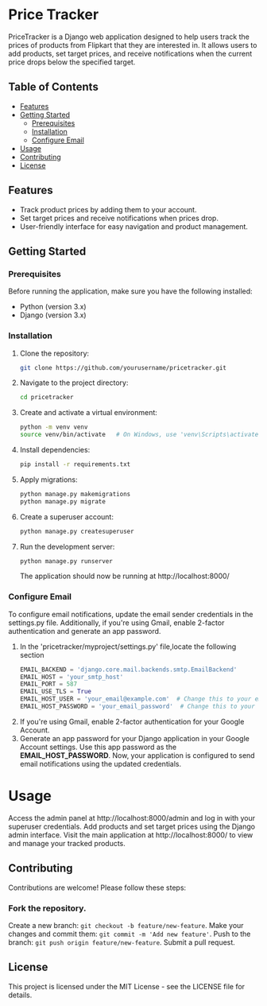 # Price Tracker

PriceTracker is a Django web application designed to help users track the prices of products from Flipkart that they are interested in. It allows users to add products, set target prices, and receive notifications when the current price drops below the specified target.

## Table of Contents

- [Features](#features)
- [Getting Started](#getting-started)
  - [Prerequisites](#prerequisites)
  - [Installation](#installation)
  - [Configure Email](#ConfigureEmail)
- [Usage](#usage)
- [Contributing](#contributing)
- [License](#license)

## Features

- Track product prices by adding them to your account.
- Set target prices and receive notifications when prices drop.
- User-friendly interface for easy navigation and product management.

## Getting Started

### Prerequisites

Before running the application, make sure you have the following installed:

- Python (version 3.x)
- Django (version 3.x)
### Installation

1. Clone the repository:

   ```bash
   git clone https://github.com/yourusername/pricetracker.git
   
2. Navigate to the project directory:
   
   ```bash
   cd pricetracker
   
4. Create and activate a virtual environment:
   ```bash
   python -m venv venv
   source venv/bin/activate   # On Windows, use 'venv\Scripts\activate'

6. Install dependencies:
   ```bash
   pip install -r requirements.txt

8. Apply migrations:
   ```bash
   python manage.py makemigrations
   python manage.py migrate
   
9. Create a superuser account:
    ```bash
    python manage.py createsuperuser

10. Run the development server:
    ```bash
    python manage.py runserver
    ```
    The application should now be running at http://localhost:8000/
### Configure Email
To configure email notifications, update the email sender credentials in the settings.py file. Additionally, if you're using Gmail, enable 2-factor authentication and generate an app password.
    
1. In the 'pricetracker/myproject/settings.py' file,locate the following section
    ```Python
    EMAIL_BACKEND = 'django.core.mail.backends.smtp.EmailBackend'
    EMAIL_HOST = 'your_smtp_host'
    EMAIL_PORT = 587
    EMAIL_USE_TLS = True
    EMAIL_HOST_USER = 'your_email@example.com'  # Change this to your email
    EMAIL_HOST_PASSWORD = 'your_email_password'  # Change this to your email password
2. If you're using Gmail, enable 2-factor authentication for your Google Account.
3. Generate an app password for your Django application in your Google Account settings. Use this app password as the **EMAIL_HOST_PASSWORD**.
   Now, your application is configured to send email notifications using the updated credentials.

# Usage
Access the admin panel at http://localhost:8000/admin and log in with your superuser credentials.
Add products and set target prices using the Django admin interface.
Visit the main application at http://localhost:8000/ to view and manage your tracked products.

## Contributing
Contributions are welcome! Please follow these steps:

### Fork the repository.

Create a new branch: `git checkout -b feature/new-feature`.
Make your changes and commit them: `git commit -m 'Add new feature'`.
Push to the branch: `git push origin feature/new-feature`.
Submit a pull request.

## License
This project is licensed under the MIT License - see the LICENSE file for details.





